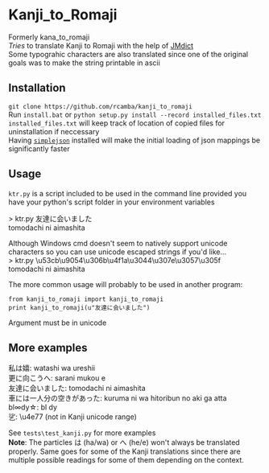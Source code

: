 ﻿# Kanji\_to\_Romaji #
Formerly kana\_to\_romaji  
*Tries* to translate Kanji to Romaji with the help of [JMdict](http://www.edrdg.org/jmdict/edict_doc.html)  
Some typograhic characters are also translated since one of the original goals was to make the string printable in ascii  

## Installation ##
`git clone https://github.com/rcamba/kanji_to_romaji`  
Run `install.bat` or `python setup.py install --record installed_files.txt`  
`installed_files.txt` will keep track of location of copied files for uninstallation if neccessary  
Having [`simplejson`](https://pypi.python.org/pypi/simplejson/) installed will make the initial loading of json mappings be significantly faster


## Usage ##
`ktr.py` is a script included to be used in the command line provided you have your python's script folder in your environment variables  

\> ktr.py 友達に会いました  
tomodachi ni aimashita


Although Windows cmd doesn't seem to natively support unicode characters so you can use unicode escaped strings if you'd like...  
\> ktr.py \u53cb\u9054\u306b\u4f1a\u3044\u307e\u3057\u305f  
tomodachi ni aimashita


The more common usage will probably to be used in another program:  
```
from kanji_to_romaji import kanji_to_romaji  
print kanji_to_romaji(u"友達に会いました")  
```
Argument must be in unicode  


## More examples ##
私は嬉: watashi wa ureshii  
更に向こうへ: sarani mukou e  
友達に会いました: tomodachi ni aimashita  
車には一人分の空きがあった: kuruma ni wa hitoribun no aki ga atta  
bl∞dy☆: bl dy  
乷: \u4e77 (not in Kanji unicode range)  


See `tests\test_kanji.py` for more examples  
**Note**: The particles は (ha/wa) or へ (he/e) won't always be translated properly. 
Same goes for some of the Kanji translations since there are multiple possible readings for some of them depending on the context.
